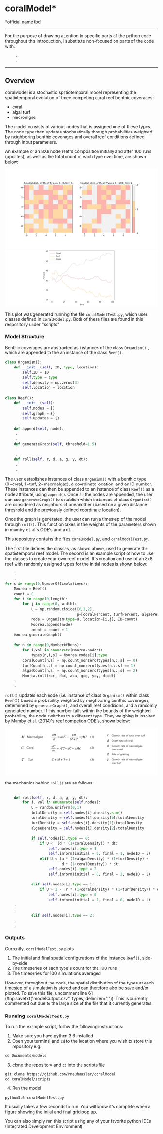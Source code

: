 

# coralModel*
*official name tbd

----
For the purpose of drawing attention to specific parts of the python code throughout this introduction, I substitute non-focused on parts of the code with:
```python
     .
     .
```
----              
## Overview

coralModel is a stochastic spatiotemporal model representing the spatiotemporal evolution of three competing coral reef benthic coverages:

* coral
* algal turf
* macroalgae

The model consists of various nodes that is assigned one of these types. The node type then updates stochastically through probabilities weighted by neighboring benthic coverages and overall reef conditions defined through input parameters.

An example of an 8X8 node reef's composition initially and after 100 runs (updates), as well as the total count of each type over time, are shown below:

![](images/exampleOutput/grid.png)
![](images/exampleOutput/timeseries.png)

This plot was generated running the file `coralModelTest.py`, which uses classes defined in `coralModel.py`. Both of these files are found in this respository under "scripts"


### Model Structure

Benthic coverages are abstracted as instances of the class `Organism() `, which are appended to the an instance of the class `Reef()`.

```python
class Organism():  
    def __init__(self, ID, type, location):
        self.ID = ID
        self.type = type
        self.density = np.zeros(3)
        self.location = location
        
class Reef():
    def __init__(self):
        self.nodes = []
        self.graph = {}
        self.updates = {}
        
    def append(self, node):
     .
     .
    def generateGraph(self, threshold=1.5)
     .
     .
    def roll(self, r, d, a, g, y, dt):
     .
     .
```

The user establishes instances of class `Organism()` with a benthic type (0=coral, 1=turf, 2=macroalgae), a coordinate location, and an ID number. These instances can then be appended to an instance of class `Reef()` as a node attribute, using `append()`. Once all the nodes are appended, the user can use `generateGraph()` to establish which instances of class `Organism()` are considered as neighbors of oneanother (based on a given distance threshold and the previously defined coordinate location). 


Once the graph is generated, the user can run a timestep of the model through `roll()`. This function takes in the weights of the parameters shown in mumby et. al's ODE's and a dt.

This repository contains the files `coralModel.py`, and `coralModelTest.py`.

The first file defines the classes, as shown above, used to generate the spatiotemporal reef model. The second is an example script of how to use the classes to create your own reef model. It's creation and use of an 8x8 reef with randomly assigned types for the initial nodes is shown below:

```python
    .
    .
for s in range(0,NumberOfSimulations):
    Moorea = Reef()                                                              # <-- Reef()
    count = 0
    for i in range(0,length):
        for j in range(0, width):
            U = np.random.choice([0,1,2],
                                 p=[coralPercent, turfPercent, algaePercent])
            node = Organism(type=U, location=[i,j], ID=count)                    # <-- Organism()
            Moorea.append(node)                                                  # <-- append()
            count = count + 1
    Moorea.generateGraph()                                                       # <-- generateGraph()

    for n in range(0,NumberOfRuns):
        for i,val in enumerate(Moorea.nodes):
            types[n,i,s] = Moorea.nodes[i].type
        coralCount[n,s] = np.count_nonzero(types[n,:,s] == 0)
        turfCount[n,s] = np.count_nonzero(types[n,:,s] == 1)
        algaeCount[n,s] = np.count_nonzero(types[n,:,s] == 2)
        Moorea.roll(r=r, d=d, a=a, g=g, y=y, dt=dt)                             # <-- roll()
    .
    .
```

`roll()` updates each node (i.e. instance of class `Organism()` within class `Reef()`) based a probability weighted by neighboring benthic coverages, determined by `generateGraph()`, and overall reef conditions, and a randomly generated number. If this number falls within the bounds of the weighted probability, the node switches to a different type. They weighing is inspired by Mumby et al. (2014)'s reef competion ODE's, shown below:

![](images/mumbyEquations.png)

the mechanics behind `roll()` are as follows:

```python

    def roll(self, r, d, a, g, y, dt):
        for i, val in enumerate(self.nodes):      
            U = random.uniform(0,1)
            totalDensity = self.nodes[i].density.sum()
            coralDensity = self.nodes[i].density[0]/totalDensity
            turfDensity = self.nodes[i].density[1]/totalDensity
            algaeDensity = self.nodes[i].density[2]/totalDensity
            
            if self.nodes[i].type == 0:   
                if U <  (d * (1+coralDensity)) * dt:
                    self.nodes[i].type = 1
                    self.inform(initial = 0, final = 1, nodeID = i)
                elif U < (a * (1+algaeDensity) * (1+turfDensity) + 
                          d * (1+coralDensity)) * dt:
                    self.nodes[i].type = 2
                    self.inform(initial = 0, final = 2, nodeID = i)

            elif self.nodes[i].type == 1:
                if U > 1 - (r * (1+coralDensity) * (1+turfDensity)) * dt:
                    self.nodes[i].type = 0
                    self.inform(initial = 1, final = 0, nodeID = i)
    .
    .
            elif self.nodes[i].type == 2:
    .
    .
```


### Outputs

Currently, `coralModelTest.py` plots 
 1. The initial and final spatial configurations of the instance `Reef()`, side-by-side
 2. The timeseries of each type's count for the 100 runs
 3. The timeseries for 100 simulations averaged

However, throughout the code, the spatial distribution of the types at each timestep of a simulation is stored and can therefore also be save and/or plotted. To save this file, uncomment line 61 (#np.savetxt("modelOutput.csv", types, delimiter=",")). This is currently commented out due to the large size of the file that it currently generates.


### Running `coralModelTest.py`

To run the example script, follow the following instructions:

1. Make sure you have python 3.6 installed
2. Open your terminal and `cd` to the location where you wish to store this repository
e.g.
```
cd Documents/models
```
3. clone the repository and `cd` into the scripts file
```
git clone https://github.com/rneuhausler/coralModel
cd coralModel/scripts
```
4. Run the model
```
python3.6 coralModelTest.py
```

It usually takes a few seconds to run. You will know it's complete when a figure showing the inital and final grid pop up.

You can also simply run this script using any of your favorite python IDEs (Integrated Development Environment)













